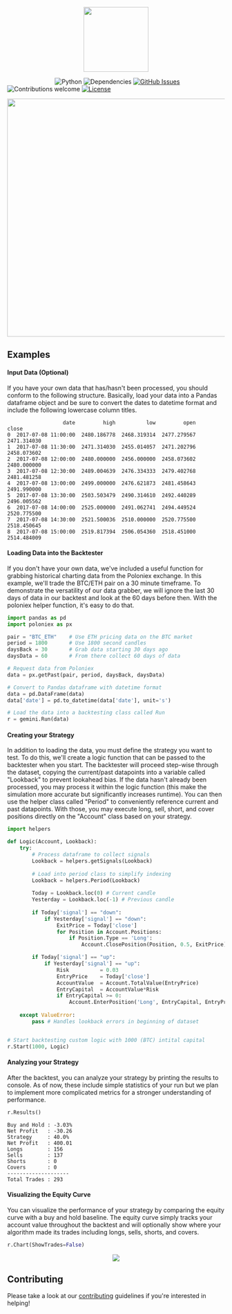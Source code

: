 <p align="center"><img src="https://github.com/Crypto-AI/Gemini/blob/master/media/logo.png" width="150px"><p>

&nbsp;&nbsp;&nbsp;&nbsp;&nbsp;&nbsp;&nbsp;&nbsp;&nbsp;&nbsp;&nbsp;&nbsp;&nbsp;
&nbsp;&nbsp;&nbsp;&nbsp;&nbsp;&nbsp;&nbsp;&nbsp;&nbsp;&nbsp;&nbsp;&nbsp;&nbsp;
![Python](https://img.shields.io/badge/python-v2.7%20%2F%20v3.6-blue.svg)
![Dependencies](https://img.shields.io/badge/dependencies-up%20to%20date-brightgreen.svg)
[![GitHub Issues](https://img.shields.io/github/issues/Crypto-AI/Gemini.svg)](https://github.com/Crypto-AI/Gemini/issues)
![Contributions welcome](https://img.shields.io/badge/contributions-welcome-orange.svg)
[![License](https://img.shields.io/badge/license-MIT-blue.svg)](https://opensource.org/licenses/MIT)
<br>
<p align="center"><img src="https://github.com/Crypto-AI/Gemini/blob/master/media/schematic.gif" width="550px"><p>


## Examples

#### Input Data (Optional)
If you have your own data that has/hasn't been processed, you should conform to the following structure. Basically, load your data into a Pandas dataframe object and be sure to convert the dates to datetime format and include the following lowercase column titles.
```text
                  date         high          low         open        close
0  2017-07-08 11:00:00  2480.186778  2468.319314  2477.279567  2471.314030  
1  2017-07-08 11:30:00  2471.314030  2455.014057  2471.202796  2458.073602
2  2017-07-08 12:00:00  2480.000000  2456.000000  2458.073602  2480.000000 
3  2017-07-08 12:30:00  2489.004639  2476.334333  2479.402768  2481.481258
4  2017-07-08 13:00:00  2499.000000  2476.621873  2481.458643  2491.990000 
5  2017-07-08 13:30:00  2503.503479  2490.314610  2492.440289  2496.005562
6  2017-07-08 14:00:00  2525.000000  2491.062741  2494.449524  2520.775500
7  2017-07-08 14:30:00  2521.500036  2510.000000  2520.775500  2518.450645
8  2017-07-08 15:00:00  2519.817394  2506.054360  2518.451000  2514.484009
```

#### Loading Data into the Backtester
If you don't have your own data, we've included a useful function for grabbing historical charting data from the Poloniex exchange. In this example, we'll trade the BTC/ETH pair on a 30 minute timeframe. To demonstrate the versatility of our data grabber, we will ignore the last 30 days of data in our backtest and look at the 60 days before then. With the poloniex helper function, it's easy to do that.
```python
import pandas as pd
import poloniex as px

pair = "BTC_ETH"    # Use ETH pricing data on the BTC market
period = 1800       # Use 1800 second candles
daysBack = 30       # Grab data starting 30 days ago
daysData = 60       # From there collect 60 days of data

# Request data from Poloniex
data = px.getPast(pair, period, daysBack, daysData)

# Convert to Pandas dataframe with datetime format
data = pd.DataFrame(data)
data['date'] = pd.to_datetime(data['date'], unit='s')

# Load the data into a backtesting class called Run
r = gemini.Run(data)
```

#### Creating your Strategy
In addition to loading the data, you must define the strategy you want to test. To do this, we'll create a logic function that can be passed to the backtester when you start. The backtester will proceed step-wise through the dataset, copying the current/past datapoints into a variable called "Lookback" to prevent lookahead bias. If the data hasn't already been processed, you may process it within the logic function (this make the simulation more accurate but significantly increases runtime). You can then use the helper class called "Period" to conveniently reference current and past datapoints. With those, you may execute long, sell, short, and cover positions directly on the "Account" class based on your strategy.


```python
import helpers

def Logic(Account, Lookback):
    try:
        # Process dataframe to collect signals
        Lookback = helpers.getSignals(Lookback)
        
        # Load into period class to simplify indexing
        Lookback = helpers.Period(Lookback)
        
        Today = Lookback.loc(0) # Current candle
        Yesterday = Lookback.loc(-1) # Previous candle
        
        if Today['signal'] == "down":
            if Yesterday['signal'] == "down":
                ExitPrice = Today['close']
                for Position in Account.Positions:  
                    if Position.Type == 'Long':
                        Account.ClosePosition(Position, 0.5, ExitPrice)

        if Today['signal'] == "up":
            if Yesterday['signal'] == "up":
                Risk          = 0.03
                EntryPrice    = Today['close']
                AccountValue  = Account.TotalValue(EntryPrice)
                EntryCapital  = AccountValue*Risk
                if EntryCapital >= 0:
                    Account.EnterPosition('Long', EntryCapital, EntryPrice)
     
    except ValueError: 
        pass # Handles lookback errors in beginning of dataset


# Start backtesting custom logic with 1000 (BTC) intital capital
r.Start(1000, Logic)
```

#### Analyzing your Strategy
After the backtest, you can analyze your strategy by printing the results to console. As of now, these include simple statistics of your run but we plan to implement more complicated metrics for a stronger understanding of performance.

```python
r.Results()
```
```text
Buy and Hold : -3.03%
Net Profit   : -30.26
Strategy     : 40.0%
Net Profit   : 400.01
Longs        : 156
Sells        : 137
Shorts       : 0
Covers       : 0
--------------------
Total Trades : 293
```

#### Visualizing the Equity Curve
You can visualize the performance of your strategy by comparing the equity curve with a buy and hold baseline. The equity curve simply tracks your account value throughout the backtest and will optionally show where your algorithm made its trades including longs, sells, shorts, and covers.
```python
r.Chart(ShowTrades=False)
```
<p align="center"><img src="https://raw.githubusercontent.com/Crypto-AI/Gemini/master/media/example.png"><p>

## Contributing
Please take a look at our [contributing](https://github.com/Crypto-AI/Gemini/blob/master/CONTRIBUTING.md) guidelines if you're interested in helping!
